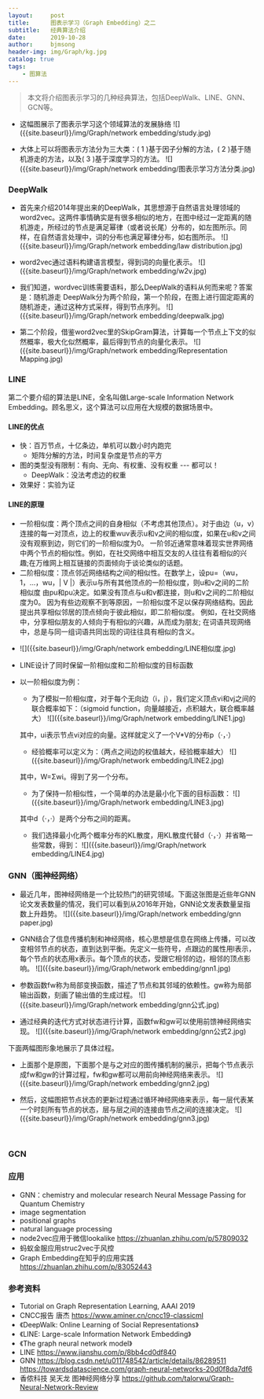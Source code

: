 ```yaml
---
layout:     post
title:      图表示学习（Graph Embedding）之二
subtitle:   经典算法介绍
date:       2019-10-28
author:     bjmsong
header-img: img/Graph/kg.jpg
catalog: true
tags:
    - 图算法
---
```

>本文将介绍图表示学习的几种经典算法，包括DeepWalk、LINE、GNN、GCN等。

<ul> 
<li markdown="1"> 
这幅图展示了图表示学习这个领域算法的发展脉络
![]({{site.baseurl}}/img/Graph/network embedding/study.jpg) 
</li> 
</ul> 


<ul> 
<li markdown="1"> 
大体上可以将图表示方法分为三大类：( 1 )基于因子分解的方法，( 2 )基于随机游走的方法，以及( 3 )基于深度学习的方法。
![]({{site.baseurl}}/img/Graph/network embedding/图表示学习方法分类.jpg) 
</li> 
</ul> 

### DeepWalk
<ul> 
<li markdown="1"> 
首先来介绍2014年提出来的DeepWalk，其思想源于自然语言处理领域的word2vec。这两件事情确实是有很多相似的地方，在图中经过一定距离的随机游走，所经过的节点是满足幂律（或者说长尾）分布的，如左图所示。同样，在自然语言处理中，词的分布也满足幂律分布，如右图所示。
![]({{site.baseurl}}/img/Graph/network embedding/law distribution.jpg) 
</li> 
</ul> 

<ul> 
<li markdown="1"> 
word2vec通过语料构建语言模型，得到词的向量化表示。
![]({{site.baseurl}}/img/Graph/network embedding/w2v.jpg) 
</li> 
</ul> 


<ul> 
<li markdown="1"> 
我们知道，wordvec训练需要语料，那么DeepWalk的语料从何而来呢？答案是：随机游走
DeepWalk分为两个阶段，第一个阶段，在图上进行固定距离的随机游走，通过这种方式采样，得到节点序列。
![]({{site.baseurl}}/img/Graph/network embedding/deepwalk.jpg) 
</li> 
</ul> 

<ul> 
<li markdown="1"> 
第二个阶段，借鉴word2vec里的SkipGram算法，计算每一个节点上下文的似然概率，极大化似然概率，最后得到节点的向量化表示。
![]({{site.baseurl}}/img/Graph/network embedding/Representation Mapping.jpg) 
</li> 
</ul> 



### LINE

第二个要介绍的算法是LINE，全名叫做Large-scale Information Network Embedding。顾名思义，这个算法可以应用在大规模的数据场景中。


#### LINE的优点

- 快：百万节点，十亿条边，单机可以数小时内跑完
  - 矩阵分解的方法，时间复杂度是节点的平方
- 图的类型没有限制：有向、无向、有权重、没有权重 --- 都可以！
  - DeepWalk：没法考虑边的权重
- 效果好：实验为证



#### LINE的原理

- 一阶相似度：两个顶点之间的自身相似（不考虑其他顶点）。对于由边（u，v）连接的每一对顶点，边上的权重wuv表示u和v之间的相似度，如果在u和v之间没有观察到边，则它们的一阶相似度为0。
一阶邻近通常意味着现实世界网络中两个节点的相似性。例如，在社交网络中相互交友的人往往有着相似的兴趣;在万维网上相互链接的页面倾向于谈论类似的话题。
- 二阶相似度：顶点邻近网络结构之间的相似性。在数学上，设pu=（wu，1，...，wu，| V |）表示u与所有其他顶点的一阶相似度，则u和v之间的二阶相似度 由pu和pu决定。如果没有顶点与u和v都连接，则u和v之间的二阶相似度为0。
因为有些边观察不到等原因，一阶相似度不足以保存网络结构。因此提出共享相似邻居的顶点倾向于彼此相似，即二阶相似度。 例如，在社交网络中，分享相似朋友的人倾向于有相似的兴趣，从而成为朋友; 在词语共现网络中，总是与同一组词语共同出现的词往往具有相似的含义。

<ul> 
<li markdown="1"> 
![]({{site.baseurl}}/img/Graph/network embedding/LINE相似度.jpg) 
</li> 
</ul> 

- LINE设计了同时保留一阶相似度和二阶相似度的目标函数

- 以一阶相似度为例：

  <ul> 
  <li markdown="1"> 
  为了模拟一阶相似度，对于每个无向边（i，j），我们定义顶点vi和vj之间的联合概率如下：（sigmoid function，向量越接近，点积越大，联合概率越大）
  ![]({{site.baseurl}}/img/Graph/network embedding/LINE1.jpg) 
  </li> 
  </ul> 

  其中，ui表示节点vi对应的向量。这样就定义了一个V*V的分布p（·，·）

  <ul> 
  <li markdown="1"> 
  经验概率可以定义为：（两点之间边的权值越大，经验概率越大）
  ![]({{site.baseurl}}/img/Graph/network embedding/LINE2.jpg) 
  </li> 
  </ul> 

  其中，W=Σwi。得到了另一个分布。

  <ul> 
  <li markdown="1"> 
  为了保持一阶相似性，一个简单的办法是最小化下面的目标函数：
  ![]({{site.baseurl}}/img/Graph/network embedding/LINE3.jpg) 
  </li> 
  </ul> 

  其中d（·，·）是两个分布之间的距离。

  <ul> 
  <li markdown="1"> 
  我们选择最小化两个概率分布的KL散度，用KL散度代替d（·，·）并省略一些常数，得到：
  ![]({{site.baseurl}}/img/Graph/network embedding/LINE4.jpg) 
  </li> 
  </ul> 



### GNN（图神经网络）

<ul> 
<li markdown="1"> 
最近几年，图神经网络是一个比较热门的研究领域。下面这张图是近些年GNN论文发表数量的情况，我们可以看到从2016年开始，GNN论文发表数量呈指数上升趋势。
![]({{site.baseurl}}/img/Graph/network embedding/gnn paper.jpg) 
</li> 
</ul> 

<ul> 
<li markdown="1"> 
GNN结合了信息传播机制和神经网络，核心思想是信息在网络上传播，可以改变相邻节点的状态，直到达到平衡。先定义一些符号，点跟边的属性用l表示，每个节点的状态用x表示。每个顶点的状态，受跟它相邻的边，相邻的顶点影响。
![]({{site.baseurl}}/img/Graph/network embedding/gnn1.jpg) 
</li> 
</ul> 


<ul> 
<li markdown="1"> 
参数函数fw称为局部变换函数，描述了节点和其邻域的依赖性。gw称为局部输出函数，刻画了输出值的生成过程。
![]({{site.baseurl}}/img/Graph/network embedding/gnn公式.jpg) 
</li> 
</ul> 

<ul> 
<li markdown="1"> 
通过经典的迭代方式对状态进行计算，函数fw和gw可以使用前馈神经网络实现。
![]({{site.baseurl}}/img/Graph/network embedding/gnn公式2.jpg) 
</li> 
</ul> 

下面两幅图形象地展示了具体过程。


<ul> 
<li markdown="1"> 
上面那个是原图，下面那个是与之对应的图传播机制的展示，把每个节点表示成fw和gw的计算过程，fw和gw都可以用前向神经网络来表示。
![]({{site.baseurl}}/img/Graph/network embedding/gnn2.jpg) 
</li> 
</ul> 


<ul> 
<li markdown="1"> 
然后，这幅图把节点状态的更新过程通过循环神经网络来表示，每一层代表某一个时刻所有节点的状态，层与层之间的连接由节点之间的连接决定。
![]({{site.baseurl}}/img/Graph/network embedding/gnn3.jpg) 
</li> 
</ul> 

​ 

### GCN


### 应用
- GNN：chemistry and molecular research
Neural Message Passing for Quantum Chemistry
- image segmentation
- positional graphs
- natural language processing
- node2vec应用于微信lookalike
https://zhuanlan.zhihu.com/p/57809032
- 蚂蚁金服应用struc2vec于风控
- Graph Embedding在知乎的应用实践
https://zhuanlan.zhihu.com/p/83052443



### 参考资料
- Tutorial on Graph Representation Learning, AAAI 2019
- CNCC报告 唐杰 
https://www.aminer.cn/cncc19-classicml
- 《DeepWalk: Online Learning of Social Representations》
- 《LINE: Large-scale Information Network Embedding》
- 《The graph neural network model》
- LINE 
https://www.jianshu.com/p/8bb4cd0df840
- GNN
https://blog.csdn.net/u011748542/article/details/86289511
https://towardsdatascience.com/graph-neural-networks-20d0f8da7df6
- 香侬科技 吴天龙 图神经网络分享
https://github.com/talorwu/Graph-Neural-Network-Review



